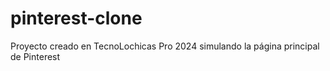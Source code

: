 # pinterest-clone
Proyecto creado en TecnoLochicas Pro 2024 simulando la página principal de Pinterest
